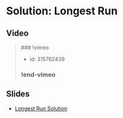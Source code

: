 
# Solution: Longest Run



## Video

<blockquote>
### !vimeo

* id: 315762439

### !end-vimeo
</blockquote>



## Slides

* [Longest Run Solution](https://docs.google.com/a/hackreactor.com/presentation/d/1e3UpoyuAYqXRKUczVA8o0a9vcrIR8Vthuocs9jJFEDg/embed?start=false&loop=false&delayms=3000)

